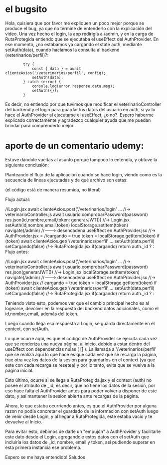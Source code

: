 # el bugsito
Hola, quisiera que por favor me expliquen un poco mejor porque se produce el bug, ya que no terminé de entenderlo con la explicación del video. Una vez hecho el login, la app redirigía a /admin, y en la carga de RutaProtegida entiendo que se ejecutaba el useEffect del AuthProvider. En ese momento, ¿no estábamos ya cargando el state auth, mediante setAuth(data), cuando hacíamos la consulta al backend (veterinarios/perfil)?:



            try {
                const { data } = await clienteAxios('/veterinarios/perfil', config);
                setAuth(data);
            } catch (error) {
                console.log(error.response.data.msg);
                setAuth({});
            } 


Es decir, no entiendo por que tuvimos que modificar el veterinarioController del backend y el login para guardar los datos del usuario en auth, si ya lo hace el AuthProvider al ejecutarse el useEffect, ¿o no?. Espero haberme explicado correctamente y agradezco cualquier ayuda que me puedan brindar para comprenderlo mejor.

# aporte de un comentario udemy:

Estuve dándole vueltas al asunto porque tampoco lo entendía, y obtuve la siguiente conclusión:

Planteando el flujo de la aplicación cuando se hace login, viendo como es la secuencia de lineas ejecutadas y de qué archivo son estas:

(el código está de manera resumida, no literal)

Flujo actual:

//Login.jsx 
	await clienteAxios.post('/veterinarios/login' ...
//-> veterinarioController.js 
	await usuario.comprobarPassword(password)
	res.json(id,nombre,email,token: generarJWT())
//-> Login.jsx
	setAuth(id,nombre,email,token)
	localStorage.setItem(token)
	navigate(/admin) //---> desencadena useEffect en AuthProvider.jsx
//-> AuthProvider.jsx =
	//cargando = true
        token = localStorage.getItem(token)
	if (token)
	  await clienteAxios.get('/veterinarios/perfil' ...
	  setAuth(data.perfil)
	  setCargando(false)
//-> RutaProtegida.jsx
        if(cargando) return 
	auth._id ? <Outlet /> : <Navigate to='/' />
Flujo antes:

//Login.jsx 
	await clienteAxios.post('/veterinarios/login' ...
//-> veterinarioController.js 
	await usuario.comprobarPassword(password)
	res.json(generarJWT())
//-> Login.jsx 
	localStorage.setItem(token)
	navigate(/admin) //---> desencadena useEffect en AuthProvider.jsx
//-> AuthProvider.jsx
	// cargando = true
        token = localStorage.getItem(token)
	if (token)
	  await clienteAxios.get('/veterinarios/perfil' ...
	  setAuth(data.perfil)
	  setCargando(false)
//-> RutaProtegida.jsx
	if(cargando) return 
	auth._id ? <Outlet /> : <Navigate to='/' />


Teniendo visto esto, podemos ver que el cambio principal hecho es al logearse, devolver en la respuesta del backend datos adicionales, como el id,nombre,email, además del token.

Luego cuando llega esa respuesta a Login, se guarda directamente en el context, con setAuth.

Lo que ocurre aquí, es que el código de AuthProvider se ejecuta cada vez que se renderiza una nueva página, al inicio, debido a estar dentro del useEffect con dependencias nulas ( [] ). La llamada a '/veterinarios/perfil' que se realiza aquí lo que hace es que cada vez que se recarga la página, trae otra vez los datos de la sesión para guardarlos en el context (ya que este con cada recarga se resetea) y por lo tanto, evita que se vuelva a la pagina inicial.

Esto último, ocurre si se llega a RutaProtegida.jsx y el context (auth) no posee el atributo de _id, es decir, que no tiene los datos de la sesión, por eso hace falta el AuthProvider antes para poder volver a disponer de este dato, y así mantener la sesion abierta ante recargas de la página.

Ahora, lo que estaba ocurriendo antes, es que el AuthProvider por alguna razon no podía concretar el guardado de la informacion con setAuth luego de venir desde Login, y al llegar a RutaProtegida, este estaba vacío y te devuelve al Inicio.

Para evitar esto, debimos de darle un "empujón" a AuthProvider y facilitarle este dato desde el Login, agregandole estos datos con el setAuth que incluiría los datos de _id, nombre, email y token, así pudiendo superar en esta primera instancia ese problema.



Espero se me haya entendido! Saludos

